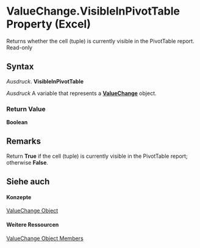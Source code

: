 
# ValueChange.VisibleInPivotTable Property (Excel)

Returns whether the cell (tuple) is currently visible in the PivotTable report. Read-only


## Syntax

 _Ausdruck_. **VisibleInPivotTable**

 _Ausdruck_ A variable that represents a **[ValueChange](27335d52-7003-2268-b5d0-c2cd21588579.md)** object.


### Return Value

 **Boolean**


## Remarks

Return  **True** if the cell (tuple) is currently visible in the PivotTable report; otherwise **False**.


## Siehe auch


#### Konzepte


[ValueChange Object](27335d52-7003-2268-b5d0-c2cd21588579.md)
#### Weitere Ressourcen


[ValueChange Object Members](http://msdn.microsoft.com/library/cd467d92-dee0-d049-0457-ec85ef74adf8%28Office.15%29.aspx)